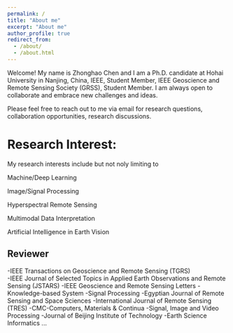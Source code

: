 ```yaml
---
permalink: /
title: "About me"
excerpt: "About me"
author_profile: true
redirect_from: 
  - /about/
  - /about.html
---
```


Welcome! My name is Zhonghao Chen and I am a Ph.D. candidate at Hohai University in Nanjing, China, IEEE, Student Member, IEEE Geoscience and Remote Sensing Society (GRSS), Student Member. I am always open to collaborate and embrace new challenges and ideas. 

Please feel free to reach out to me via email for research questions, collaboration opportunities, research discussions.

Research Interest:
======
My research interests include but not noly limiting to

Machine/Deep Learning

Image/Signal Processing

Hyperspectral Remote Sensing

Multimodal Data Interpretation

Artificial Intelligence in Earth Vision




Reviewer
------
-IEEE Transactions on Geoscience and Remote Sensing (TGRS)<br>
-IEEE Journal of Selected Topics in Applied Earth Observations and Remote Sensing (JSTARS)
-IEEE Geoscience and Remote Sensing Letters
-Knowledge-based System
-Signal Processing
-Egyptian Journal of Remote Sensing and Space Sciences
-International Journal of Remote Sensing (TRES)
-CMC-Computers, Materials & Continua
-Signal, Image and Video Processing
-Journal of Beijing Institute of Technology
-Earth Science Informatics
...
